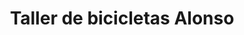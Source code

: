 ---
title: "Taller de bicicletas Alonso"
url: /valladolid/taller-de-bicicletas-alonso/
shop: bicicleta
---